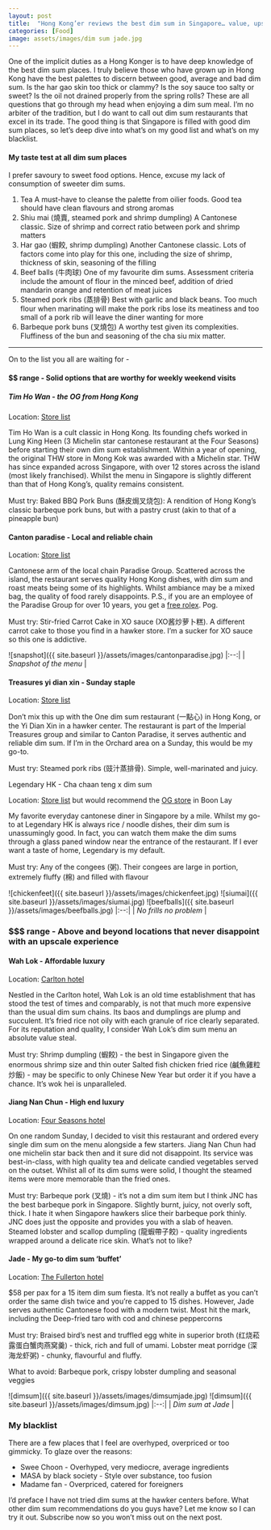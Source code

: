```yaml
---
layout: post
title:  "Hong Kong’er reviews the best dim sum in Singapore… value, upscale and blacklist restaurants uncovered!"
categories: [Food]
image: assets/images/dim sum jade.jpg
---
```

One of the implicit duties as a Hong Konger is to have deep knowledge of the best dim sum places. I truly believe those who have grown up in Hong Kong have the best palettes to discern between good, average and bad dim sum. Is the har gao skin too thick or clammy? Is the soy sauce too salty or sweet? Is the oil not drained properly from the spring rolls? These are all questions that go through my head when enjoying a dim sum meal. I’m no arbiter of the tradition, but I do want to call out dim sum restaurants that excel in its trade. The good thing is that Singapore is filled with good dim sum places, so let’s deep dive into what’s on my good list and what’s on my blacklist.

#### My taste test at all dim sum places

I prefer savoury to sweet food options. Hence, excuse my lack of consumption of sweeter dim sums.

1. Tea
 A must-have to cleanse the palette from oilier foods. Good tea should have clean flavours and strong aromas
2. Shiu mai (燒賣, steamed pork and shrimp dumpling)
 A Cantonese classic. Size of shrimp and correct ratio between pork and shrimp matters
3. Har gao (蝦餃, shrimp dumpling)
 Another Cantonese classic. Lots of factors come into play for this one, including the size of shrimp, thickness of skin, seasoning of the filling
4. Beef balls (牛肉球)
 One of my favourite dim sums. Assessment criteria include the amount of flour in the minced beef, addition of dried mandarin orange and retention of meat juices
5. Steamed pork ribs (蒸排骨)
 Best with garlic and black beans. Too much flour when marinating will make the pork ribs lose its meatiness and too small of a pork rib will leave the diner wanting for more
6. Barbeque pork buns (叉燒包)
 A worthy test given its complexities. Fluffiness of the bun and seasoning of the cha siu mix matter.

---

On to the list you all are waiting for -

#### $$ range - Solid options that are worthy for weekly weekend visits

##### Tim Ho Wan - the OG from Hong Kong

Location: [Store list](https://www.timhowan.com/our-stores/)

Tim Ho Wan is a cult classic in Hong Kong. Its founding chefs worked in Lung King Heen (3 Michelin star cantonese restaurant at the Four Seasons) before starting their own dim sum establishment. Within a year of opening, the original THW store in Mong Kok was awarded with a Michelin star. THW has since expanded across Singapore, with over 12 stores across the island (most likely franchised). Whilst the menu in Singapore is slightly different than that of Hong Kong’s, quality remains consistent.

Must try: Baked BBQ Pork Buns (酥皮焗叉烧包): A rendition of Hong Kong’s classic barbeque pork buns, but with a pastry crust (akin to that of a pineapple bun)

#### Canton paradise - Local and reliable chain

Location: [Store list](https://www.paradisegp.com/restaurant-locator/?Locate=Canton%20Paradise)

Cantonese arm of the local chain Paradise Group. Scattered across the island, the restaurant serves quality Hong Kong dishes, with dim sum and roast meats being some of its highlights. Whilst ambiance may be a mixed bag, the quality of food rarely disappoints. P.S., if you are an employee of the Paradise Group for over 10 years, you get a [free rolex](https://mothership.sg/2023/03/paradise-group-rolex/). Pog.

Must try: Stir-fried Carrot Cake in XO sauce (XO酱炒萝卜糕). A different carrot cake to those you find in a hawker store. I’m a sucker for XO sauce so this one is addictive.

 ![snapshot]({{ site.baseurl }}/assets/images/cantonparadise.jpg)
|:--:| 
|  *Snapshot of the menu*  |

#### Treasures yi dian xin - Sunday staple
Location: [Store list](https://www.imperialtreasure.com/restaurants)

Don’t mix this up with the One dim sum restaurant (一點心) in Hong Kong, or the Yi Dian Xin in a hawker center. The restaurant is part of the Imperial Treasures group and similar to Canton Paradise, it serves authentic and reliable dim sum. If I’m in the Orchard area on a Sunday, this would be my go-to.

Must try: Steamed pork ribs (豉汁蒸排骨). Simple, well-marinated and juicy.

Legendary HK - Cha chaan teng x dim sum

Location: [Store list](https://lhk.com.sg/) but would recommend the [OG store](https://www.google.com/maps/place/Legendary+Hong+Kong+Restaurant+%E9%A6%99%E6%B8%AF%E5%82%B3%E5%A5%87%E9%A4%90%E5%BB%B3/@1.3394886,103.7052064,15z/data=!4m2!3m1!1s0x0:0xe9ef409f45cc108e?sa=X&ved=2ahUKEwi6k_fb_dj9AhV-DLcAHaX6DxMQ_BJ6BQiCARAI) in Boon Lay 

My favorite everyday cantonese diner in Singapore by a mile. Whilst my go-to at Legendary HK is always rice / noodle dishes, their dim sum is unassumingly good. In fact, you can watch them make the dim sums through a glass paned window near the entrance of the restaurant. If I ever want a taste of home, Legendary is my default.

Must try: Any of the congees (粥). Their congees are large in portion, extremely fluffy (棉) and filled with flavour

 ![chickenfeet]({{ site.baseurl }}/assets/images/chickenfeet.jpg)
 ![siumai]({{ site.baseurl }}/assets/images/siumai.jpg)
 ![beefballs]({{ site.baseurl }}/assets/images/beefballs.jpg)
|:--:| 
|  *No frills no problem*  |

### $$$ range - Above and beyond locations that never disappoint with an upscale experience

#### Wah Lok - Affordable luxury

Location: [Carlton hotel](https://www.google.com/maps/place/Wah+Lok+Cantonese+Restaurant/@1.2959685,103.852255,15z/data=!4m6!3m5!1s0x31da19a45dd5379f:0x8a332c8a2e199fe9!8m2!3d1.2959685!4d103.852255!16s%2Fg%2F1tf40glq)

Nestled in the Carlton hotel, Wah Lok is an old time establishment that has stood the test of times and comparably, is not that much more expensive than the usual dim sum chains. Its baos and dumplings are plump and succulent. It’s fried rice not oily with each granule of rice clearly separated. For its reputation and quality, I consider Wah Lok’s dim sum menu an absolute value steal.

Must try: Shrimp dumpling (蝦餃) - the best in Singapore given the enormous shrimp size and thin outer Salted fish chicken fried rice (鹹魚雞粒炒飯) - may be specific to only Chinese New Year but order it if you have a chance. It’s wok hei is unparalleled.

#### Jiang Nan Chun - High end luxury

Location: [Four Seasons hotel](https://www.google.com/maps/place/Jiang-Nan+Chun/@1.3051922,103.8284188,15z/data=!4m2!3m1!1s0x0:0xf27b51293cfa7bd2?sa=X&ved=2ahUKEwjnhLONgtn9AhXOTmwGHTD3DrIQ_BJ6BAh-EAg)

On one random Sunday, I decided to visit this restaurant and ordered every single dim sum on the menu alongside a few starters. Jiang Nan Chun had  one michelin star back then and it sure did not disappoint. Its service was best-in-class, with high quality tea and delicate candied vegetables served on the outset. Whilst all of its dim sums were solid, I thought the steamed items were more memorable than the fried ones.

Must try: Barbeque pork (叉燒) - it’s not a dim sum item but I think JNC has the best barbeque pork in Singapore. Slightly burnt, juicy, not overly soft, thick. I hate it when Singapore hawkers slice their barbeque pork thinly. JNC does just the opposite and provides you with a slab of heaven. Steamed lobster and scallop dumpling (龍蝦帶子餃) - quality ingredients wrapped around a delicate rice skin. What’s not to like?

#### Jade - My go-to dim sum ‘buffet’

Location: [The Fullerton hotel](https://www.fullertonhotels.com/fullerton-hotel-singapore/dining/restaurants-and-bars/jade)

$58 per pax for a 15 item dim sum fiesta. It’s not really a buffet as you can’t order the same dish twice and you’re capped to 15 dishes. However, Jade serves authentic Cantonese food with a modern twist. Most hit the mark, including the Deep-fried taro with cod and chinese peppercorns

Must try: Braised bird’s nest and truffled egg white in superior broth (红烧菘露蛋白蟹肉燕窝羹) - thick, rich and full of umami. Lobster meat porridge (深海龙虾粥) - chunky, flavourful and fluffy.

What to avoid: Barbeque pork, crispy lobster dumpling and seasonal veggies

 ![dimsum]({{ site.baseurl }}/assets/images/dimsumjade.jpg)
  ![dimsum]({{ site.baseurl }}/assets/images/dimsum.jpg)
|:--:| 
|  *Dim sum at Jade*  |

### My blacklist
There are a few places that I feel are overhyped, overpriced or too gimmicky. To glaze over the reasons: 

+ Swee Choon - Overhyped, very mediocre, average ingredients
+ MASA by black society - Style over substance, too fusion
+ Madame fan - Overpriced, catered for foreigners

I’d preface I have not tried dim sums at the hawker centers before. What other dim sum recommendations do you guys have? Let me know so I can try it out. Subscribe now so you won’t miss out on the next post.